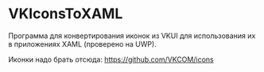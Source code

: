 # VKIconsToXAML
Программа для конвертирования иконок из VKUI для использования их в приложениях XAML (проверено на UWP).

Иконки надо брать отсюда: https://github.com/VKCOM/icons
